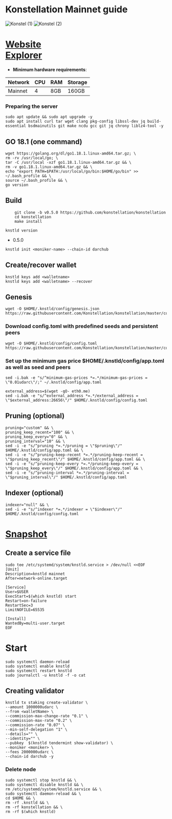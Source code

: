 # Konstellation Mainnet guide
![Konstel (1)](https://user-images.githubusercontent.com/44331529/180598012-bab9dd14-99d9-4db4-b6ca-45644f0ee50a.png)
![Konstel (2)](https://user-images.githubusercontent.com/44331529/180598013-4f5b4103-c7cb-4bf4-892f-ff88ff0034af.png)


[Website](https://konstellation.tech/) \
[Explorer](https://www.mintscan.io/konstellation/validators)
=
- **Minimum hardware requirements**:

| Network   |CPU | RAM  | Storage  | 
|-----------|----|------|----------|
| Mainnet   |  4 | 8GB  |  160GB   |

### Preparing the server

    sudo apt update && sudo apt upgrade -y
    sudo apt install curl tar wget clang pkg-config libssl-dev jq build-essential bsdmainutils git make ncdu gcc git jq chrony liblz4-tool -y

## GO 18.1 (one command)

    wget https://golang.org/dl/go1.18.1.linux-amd64.tar.gz; \
    rm -rv /usr/local/go; \
    tar -C /usr/local -xzf go1.18.1.linux-amd64.tar.gz && \
    rm -v go1.18.1.linux-amd64.tar.gz && \
    echo "export PATH=$PATH:/usr/local/go/bin:$HOME/go/bin" >> ~/.bash_profile && \
    source ~/.bash_profile && \
    go version

## Build
```
    git clone -b v0.5.0 https://github.com/konstellation/konstellation
    cd konstellation
    make install
```
`knstld version`
+ 0.5.0
```    
knstld init <moniker-name> --chain-id darchub
```
## Create/recover wallet

    knstld keys add <walletname>
    knstld keys add <walletname> --recover


## Genesis

    wget -O $HOME/.knstld/config/genesis.json https://raw.githubusercontent.com/Konstellation/konstellation/master/config/genesis.json

### Download config.toml with predefined seeds and persistent peers
    wget -O $HOME/.knstld/config/config.toml https://raw.githubusercontent.com/Konstellation/konstellation/master/config/config.toml


### Set up the minimum gas price $HOME/.knstld/config/app.toml as well as seed and peers

    sed -i.bak -e "s/^minimum-gas-prices *=.*/minimum-gas-prices = \"0.01udarc\"/;" ~/.knstld/config/app.toml
  
    external_address=$(wget -qO- eth0.me)
    sed -i.bak -e "s/^external_address *=.*/external_address = \"$external_address:26656\"/" $HOME/.knstld/config/config.toml



## Pruning (optional)

    pruning="custom" && \
    pruning_keep_recent="100" && \
    pruning_keep_every="0" && \
    pruning_interval="10" && \
    sed -i -e "s/^pruning *=.*/pruning = \"$pruning\"/" $HOME/.knstld/config/app.toml && \
    sed -i -e "s/^pruning-keep-recent *=.*/pruning-keep-recent = \"$pruning_keep_recent\"/" $HOME/.knstld/config/app.toml && \
    sed -i -e "s/^pruning-keep-every *=.*/pruning-keep-every = \"$pruning_keep_every\"/" $HOME/.knstld/config/app.toml && \
    sed -i -e "s/^pruning-interval *=.*/pruning-interval = \"$pruning_interval\"/" $HOME/.knstld/config/app.toml

## Indexer (optional)

    indexer="null" && \
    sed -i -e "s/^indexer *=.*/indexer = \"$indexer\"/" $HOME/.knstld/config/config.toml


[Snapshot](https://polkachu.com/tendermint_snapshots/konstellation)
=

## Create a service file

    sudo tee /etc/systemd/system/knstld.service > /dev/null <<EOF
    [Unit]
    Description=knstld mainnet
    After=network-online.target

    [Service]
    User=$USER
    ExecStart=$(which knstld) start
    Restart=on-failure
    RestartSec=3
    LimitNOFILE=65535
    
    [Install]
    WantedBy=multi-user.target
    EOF



# Start

    sudo systemctl daemon-reload
    sudo systemctl enable knstld
    sudo systemctl restart knstld
    sudo journalctl -u knstld -f -o cat

## Creating validator
    knstld tx staking create-validator \
    --amount 1000000udarc \
    --from <walletName> \
    --commission-max-change-rate "0.1" \
    --commission-max-rate "0.2" \
    --commission-rate "0.07" \
    --min-self-delegation "1" \
    --details="" \
    --identity="" \
    --pubkey  $(knstld tendermint show-validator) \
    --moniker <moniker> \
    --fees 2000000udarc \
    --chain-id darchub -y



### Delete node

    sudo systemctl stop knstld && \
    sudo systemctl disable knstld && \
    rm /etc/systemd/system/knstld.service && \
    sudo systemctl daemon-reload && \
    cd $HOME && \
    rm -rf .knstld && \
    rm -rf konstellation && \
    rm -rf $(which knstld)






